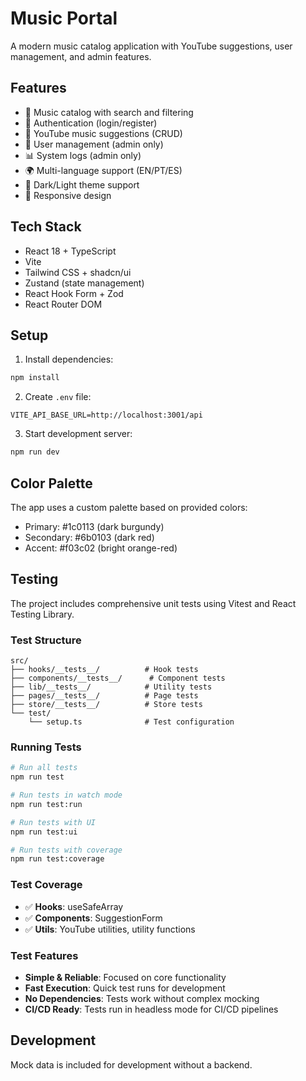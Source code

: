 # Music Portal

A modern music catalog application with YouTube suggestions, user management, and admin features.

## Features

- 🎵 Music catalog with search and filtering
- 🔐 Authentication (login/register)
- 📝 YouTube music suggestions (CRUD)
- 👥 User management (admin only)
- 📊 System logs (admin only)
- 🌍 Multi-language support (EN/PT/ES)
- 🎨 Dark/Light theme support
- 📱 Responsive design

## Tech Stack

- React 18 + TypeScript
- Vite
- Tailwind CSS + shadcn/ui
- Zustand (state management)
- React Hook Form + Zod
- React Router DOM

## Setup

1. Install dependencies:
```bash
npm install
```

2. Create `.env` file:
```env
VITE_API_BASE_URL=http://localhost:3001/api
```

3. Start development server:
```bash
npm run dev
```

## Color Palette

The app uses a custom palette based on provided colors:
- Primary: #1c0113 (dark burgundy)
- Secondary: #6b0103 (dark red)  
- Accent: #f03c02 (bright orange-red)

## Testing

The project includes comprehensive unit tests using Vitest and React Testing Library.

### Test Structure

```
src/
├── hooks/__tests__/          # Hook tests
├── components/__tests__/      # Component tests  
├── lib/__tests__/            # Utility tests
├── pages/__tests__/          # Page tests
├── store/__tests__/          # Store tests
└── test/
    └── setup.ts              # Test configuration
```

### Running Tests

```bash
# Run all tests
npm run test

# Run tests in watch mode
npm run test:run

# Run tests with UI
npm run test:ui

# Run tests with coverage
npm run test:coverage
```

### Test Coverage

- ✅ **Hooks**: useSafeArray
- ✅ **Components**: SuggestionForm
- ✅ **Utils**: YouTube utilities, utility functions

### Test Features

- **Simple & Reliable**: Focused on core functionality
- **Fast Execution**: Quick test runs for development
- **No Dependencies**: Tests work without complex mocking
- **CI/CD Ready**: Tests run in headless mode for CI/CD pipelines

## Development

Mock data is included for development without a backend.